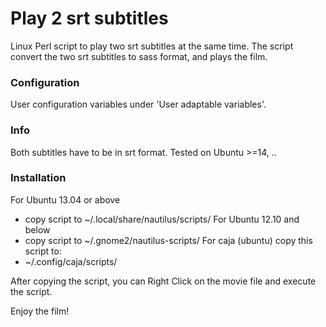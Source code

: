 Play 2 srt subtitles
====================

Linux Perl script to play two srt subtitles at the same time.
The script convert the two srt subtitles to sass format, and plays the film.

### Configuration
User configuration variables under 'User adaptable variables'.

### Info
Both subtitles have to be in srt format.
Tested on Ubuntu >=14, ..

### Installation
For Ubuntu 13.04 or above
* copy script to ~/.local/share/nautilus/scripts/
For Ubuntu 12.10 and below
* copy script to ~/.gnome2/nautilus-scripts/
For caja (ubuntu) copy this script to:
* ~/.config/caja/scripts/

After copying the script, you can Right Click on the movie file and execute the script.

Enjoy the film!
